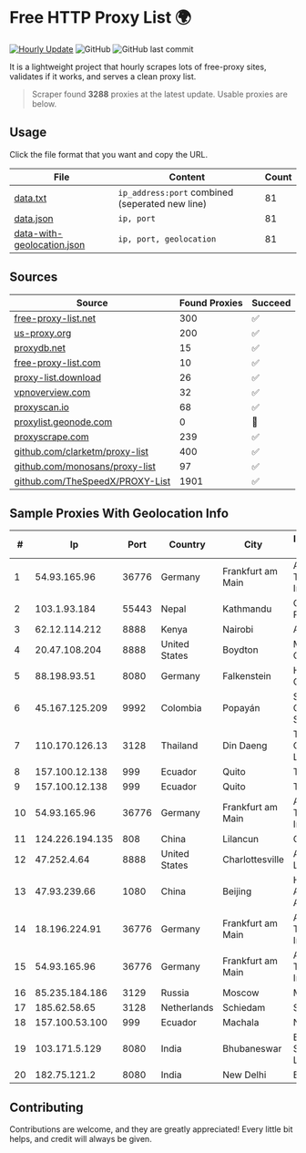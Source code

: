 
# Free HTTP Proxy List 🌍

[![Hourly Update](https://github.com/mertguvencli/http-proxy-list/actions/workflows/main.yml/badge.svg?branch=main)](https://github.com/mertguvencli/http-proxy-list/actions/workflows/main.yml)
![GitHub](https://img.shields.io/github/license/mertguvencli/http-proxy-list)
![GitHub last commit](https://img.shields.io/github/last-commit/mertguvencli/http-proxy-list)

It is a lightweight project that hourly scrapes lots of free-proxy sites, validates if it works, and serves a clean proxy list.


> Scraper found **3288** proxies at the latest update. Usable proxies are below.

## Usage

Click the file format that you want and copy the URL.


|File|Content|Count|
|----|-------|-----|
|[data.txt](https://raw.githubusercontent.com/mertguvencli/http-proxy-list/main/proxy-list/data.txt)|`ip_address:port` combined (seperated new line)|81|
|[data.json](https://raw.githubusercontent.com/mertguvencli/http-proxy-list/main/proxy-list/data.json)|`ip, port`|81|
|[data-with-geolocation.json](https://raw.githubusercontent.com/mertguvencli/http-proxy-list/main/proxy-list/data-with-geolocation.json)|`ip, port, geolocation`|81|

## Sources

|Source|Found Proxies|Succeed|
|------|-------------|-------|
|[free-proxy-list.net](https://free-proxy-list.net)|300|✅|
|[us-proxy.org](https://www.us-proxy.org)|200|✅|
|[proxydb.net](http://proxydb.net)|15|✅|
|[free-proxy-list.com](https://free-proxy-list.com/?page=&port=&type%5B%5D=http&type%5B%5D=https&up_time=0&search=Search)|10|✅|
|[proxy-list.download](https://www.proxy-list.download/HTTP)|26|✅|
|[vpnoverview.com](https://vpnoverview.com/privacy/anonymous-browsing/free-proxy-servers)|32|✅|
|[proxyscan.io](https://www.proxyscan.io)|68|✅|
|[proxylist.geonode.com](https://proxylist.geonode.com/api/proxy-list?limit=300&page=1&sort_by=lastChecked&sort_type=desc&protocols=http,https)|0|🚫|
|[proxyscrape.com](https://api.proxyscrape.com/v2/?request=displayproxies&protocol=http&timeout=10000&country=all&ssl=all&anonymity=all)|239|✅|
|[github.com/clarketm/proxy-list](https://raw.githubusercontent.com/clarketm/proxy-list/master/proxy-list-raw.txt)|400|✅|
|[github.com/monosans/proxy-list](https://raw.githubusercontent.com/monosans/proxy-list/main/proxies/http.txt)|97|✅|
|[github.com/TheSpeedX/PROXY-List](https://raw.githubusercontent.com/TheSpeedX/PROXY-List/master/http.txt)|1901|✅|


## Sample Proxies With Geolocation Info

|#|Ip|Port|Country|City|Internet Service Provider|
|-|--|----|-------|----|-------------------------|
|1|54.93.165.96|36776|Germany|Frankfurt am Main|Amazon Technologies Inc.|
|2|103.1.93.184|55443|Nepal|Kathmandu|Classic Tech Pvt. Ltd|
|3|62.12.114.212|8888|Kenya|Nairobi|Angani-Zone1|
|4|20.47.108.204|8888|United States|Boydton|Microsoft Corporation|
|5|88.198.93.51|8080|Germany|Falkenstein|Hetzner Online GmbH|
|6|45.167.125.209|9992|Colombia|Popayán|Sepcom Comunicaciones SAS|
|7|110.170.126.13|3128|Thailand|Din Daeng|True Internet Corporation CO. Ltd.|
|8|157.100.12.138|999|Ecuador|Quito|Telconet S.A|
|9|157.100.12.138|999|Ecuador|Quito|Telconet S.A|
|10|54.93.165.96|36776|Germany|Frankfurt am Main|Amazon Technologies Inc.|
|11|124.226.194.135|808|China|Lilancun|Chinanet|
|12|47.252.4.64|8888|United States|Charlottesville|Alibaba.com LLC|
|13|47.93.239.66|1080|China|Beijing|Hangzhou Alibaba Advertising Co|
|14|18.196.224.91|36776|Germany|Frankfurt am Main|Amazon Technologies Inc.|
|15|54.93.165.96|36776|Germany|Frankfurt am Main|Amazon Technologies Inc.|
|16|85.235.184.186|3129|Russia|Moscow|MTS PJSC|
|17|185.62.58.65|3128|Netherlands|Schiedam|Snel.com B.V.|
|18|157.100.53.100|999|Ecuador|Machala|Nedetel S.A.|
|19|103.171.5.129|8080|India|Bhubaneswar|Em-cyberspace Services Private Limited|
|20|182.75.121.2|8080|India|New Delhi|Bharti Airtel|



## Contributing

Contributions are welcome, and they are greatly appreciated! Every
little bit helps, and credit will always be given.

